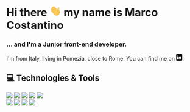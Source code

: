 # Hi there <img src="https://raw.githubusercontent.com/DylanBuendia/DylanBuendia/main/wave.gif" width="30px"> my name is Marco Costantino

### ... and I'm a **Junior front-end developer**.
I'm from Italy, living in Pomezia, close to Rome. You can find me on [![LinkedIn logo](https://raw.githubusercontent.com/DylanBuendia/DylanBuendia/main/linkedin-3-16.png)](https://www.linkedin.com/in/marco-costantino-66174785/).

## :computer: Technologies & Tools
![](https://img.shields.io/badge/Editor-VSC-blue?style=flat&logo=visualstudiocode&logoColor=white&color=blue)
![](https://img.shields.io/badge/Code-HTML5-orange?style=flat&logo=html5&logoColor=white&color=orange)
![](https://img.shields.io/badge/Code-CSS3-9cf?style=flat&logo=css3&logoColor=white&color=9cf)
![](https://img.shields.io/badge/Code-Bootstrap-blueviolet?style=flat&logo=bootstrap&logoColor=white&color=blueviolet)
![](https://img.shields.io/badge/Tool-Git-red?style=flat&logo=git&logoColor=white&color=red)
<br>
![](https://img.shields.io/badge/Code-JavaScript-yellow?style=flat&logo=javascript&logoColor=white&color=yellow)
![](https://img.shields.io/badge/Code-TypeScript-informational?style=flat&logo=typescript&logoColor=white&color=informational)
![](https://img.shields.io/badge/Code-Angular-red?style=flat&logo=angular&logoColor=white&color=red)
![](https://img.shields.io/badge/Tool-GitHub-inactive?style=flat&logo=github&logoColor=white&color=inactive)
